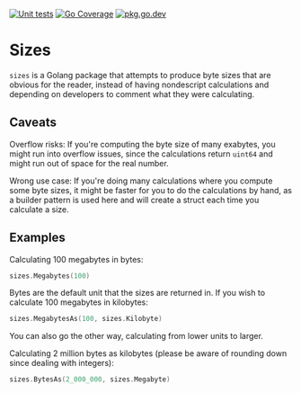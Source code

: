 [![Unit tests](https://github.com/andreaswachs/sizes/actions/workflows/unit-tests.yml/badge.svg)](https://github.com/andreaswachs/sizes/actions/workflows/unit-tests.yml)
[![Go Coverage](https://github.com/andreaswachs/sizes/wiki/coverage.svg)](https://raw.githack.com/wiki/andreaswachs/sizes/coverage.html)
[![pkg.go.dev](https://img.shields.io/badge/DOCS-pkg.go.dev-informational)](https://pkg.go.dev/github.com/andreaswachs/sizes)

# Sizes

`sizes` is a Golang package that attempts to produce byte sizes that are obvious for the reader, instead of having nondescript calculations and depending on developers to comment what they were calculating.


## Caveats

Overflow risks: If you're computing the byte size of many exabytes, you might run into overflow issues, since the calculations return `uint64` and might run out of space for the real number.

Wrong use case: If you're doing many calculations where you compute some byte sizes, it might be faster for you to do the calculations by hand, as a builder pattern is used here and will create a struct each time you calculate a size.

## Examples

Calculating 100 megabytes in bytes:

```go
sizes.Megabytes(100)
```

Bytes are the default unit that the sizes are returned in. If you wish to calculate 100 megabytes in kilobytes:

```go
sizes.MegabytesAs(100, sizes.Kilobyte)
```

You can also go the other way, calculating from lower units to larger.

Calculating 2 million bytes as kilobytes (please be aware of rounding down since dealing with integers):

```go
sizes.BytesAs(2_000_000, sizes.Megabyte)
```
